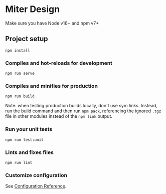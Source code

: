 # Miter Design

Make sure you have Node v16+ and npm v7+

## Project setup

```
npm install
```

### Compiles and hot-reloads for development

```
npm run serve
```

### Compiles and minifies for production

```
npm run build
```

Note: when testing production builds locally, don't use sym links. Instead, run the build command and then run `npm pack`, referencing the ignored `.tgz` file in other modules instead of the `npm link` output.

### Run your unit tests

```
npm run test:unit
```

### Lints and fixes files

```
npm run lint
```

### Customize configuration

See [Configuration Reference](https://cli.vuejs.org/config/).
